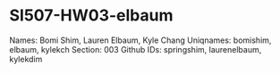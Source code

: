 # SI507-HW03-elbaum

Names: Bomi Shim, Lauren Elbaum, Kyle Chang
Uniqnames: bomishim, elbaum, kylekch 
Section: 003
Github IDs: springshim, laurenelbaum, kylekdim 
